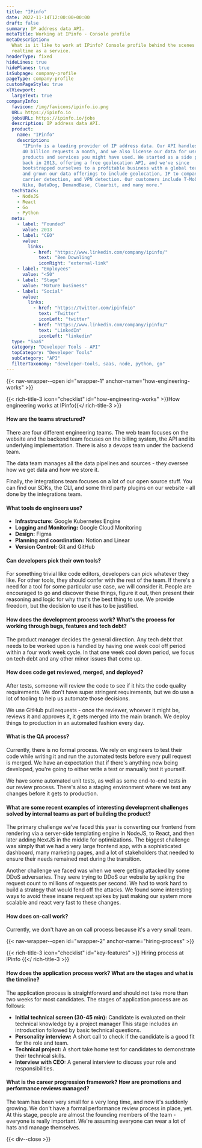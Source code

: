 ```yaml
---
title: "IPinfo"
date: 2022-11-14T12:00:00+00:00
draft: false
summary: IP address data API.
metaTitle: Working at IPinfo - Console profile
metaDescription:
  What is it like to work at IPinfo? Console profile behind the scenes at IPinfo -
  realtime as a service.
headerType: fixed
hideLines: true
hidePlanes: true
isSubpage: company-profile
pageType: company-profile
customPageStyle: true
xlViewport:
  largeText: true
companyInfo:
  favicon: /img/favicons/ipinfo.io.png
  URL: https://ipinfo.io
  jobsURL: https://ipinfo.io/jobs
  description: IP address data API.
  product:
    name: "IPinfo"
    description:
      "IPinfo is a leading provider of IP address data. Our API handles over 
      40 billion requests a month, and we also license our data for use in many 
      products and services you might have used. We started as a side project 
      back in 2013, offering a free geolocation API, and we've since 
      bootstrapped ourselves to a profitable business with a global team of 17, 
      and grown our data offerings to include geolocation, IP to company, 
      carrier detection, and VPN detection. Our customers include T-Mobile, 
      Nike, DataDog, DemandBase, Clearbit, and many more."
  techStack:
    - NodeJS
    - React
    - Go
    - Python
  meta:
    - label: "Founded"
      value: 2013
    - label: "CEO"
      value:
        links:
          - href: "https://www.linkedin.com/company/ipinfo/"
            text: "Ben Downling"
            iconRight: "external-link"
    - label: "Employees"
      value: "<50"
    - label: "Stage"
      value: "Mature business"
    - label: "Social"
      value:
        links:
          - href: "https://twitter.com/ipinfoio"
            text: "Twitter"
            iconLeft: "twitter"
          - href: "https://www.linkedin.com/company/ipinfo/"
            text: "LinkedIn"
            iconLeft: "linkedin"
  type: "SaaS"
  category: "Developer Tools - API"
  topCategory: "Developer Tools"
  subCategory: "API"
  filterTaxonomy: "developer-tools, saas, node, python, go"
---
```


{{< nav-wrapper--open id="wrapper-1" anchor-name="how-engineering-works" >}}

{{< rich-title-3 icon="checklist" id="how-engineering-works" >}}How engineering
works at IPinfo{{</ rich-title-3 >}}

#### How are the teams structured?

There are four different engineering teams. The web team focuses on the website
and the backend team focuses on the billing system, the API and its underlying
implementation. There is also a devops team under the backend team.

The data team manages all the data pipelines and sources - they oversee how we
get data and how we store it. 

Finally, the integrations team focuses on a lot of our open source stuff. You
can find our SDKs, the CLI, and some third party plugins on our website - all
done by the integrations team.

#### What tools do engineers use?

- **Infrastructure:** Google Kubernetes Engine
- **Logging and Monitoring:** Google Cloud Monitoring
- **Design:** Figma
- **Planning and coordination:** Notion and Linear
- **Version Control:** Git and GitHub

#### Can developers pick their own tools?

For something trivial like code editors, developers can pick whatever they like.
For other tools, they should confer with the rest of the team. If there's a need
for a tool for some particular use case, we will consider it. People are
encouraged to go and discover these things, figure it out, then present their
reasoning and logic for why that's the best thing to use. We provide freedom,
but the decision to use it has to be justified.

#### How does the development process work? What's the process for working through bugs, features and tech debt?

The product manager decides the general direction. Any tech debt that needs to
be worked upon is handled by having one week cool off period within a four work
week cycle. In that one week cool down period, we focus on tech debt and any
other minor issues that come up.

#### How does code get reviewed, merged, and deployed?

After tests, someone will review the code to see if it hits the code quality
requirements. We don't have super stringent requirements, but we do use a lot of
tooling to help us automate those decisions.

We use GitHub pull requests - once the reviewer, whoever it might be, reviews it
and approves it, it gets merged into the main branch. We deploy things to
production in an automated fashion every day.

#### What is the QA process?

Currently, there is no formal process. We rely on engineers to test their code
while writing it and run the automated tests before every pull request is
merged. We have an expectation that if there's anything new being developed,
you're going to either write a test or manually test it yourself. 

We have some automated unit tests, as well as some end-to-end tests in our
review process. There's also a staging environment where we test any changes
before it gets to production.

#### What are some recent examples of interesting development challenges solved by internal teams as part of building the product?

The primary challenge we've faced this year is converting our frontend from
rendering via a server-side templating engine in NodeJS, to React, and then
later adding NextJS in the middle for optimizations. The biggest challenge was
simply that we had a very large frontend app, with a sophisticated dashboard,
many marketing pages, and a lot of stakeholders that needed to ensure their
needs remained met during the transition.

Another challenge we faced was when we were getting attacked by some DDoS
adversaries. They were trying to DDoS our website by spiking the request count
to millions of requests per second. We had to work hard to build a strategy that
would fend off the attacks. We found some interesting ways to avoid these insane
request spikes by just making our system more scalable and react very fast to
these changes.

#### How does on-call work?

Currently, we don't have an on call process because it's a very small team.

{{< nav-wrapper--open id="wrapper-2" anchor-name="hiring-process" >}}

{{< rich-title-3 icon="checklist" id="key-features" >}} Hiring process at IPinfo
{{</ rich-title-3 >}}

#### How does the application process work? What are the stages and what is the timeline?

The application process is straightforward and should not take more than two
weeks for most candidates. The stages of application process are as follows:

- **Initial technical screen (30-45 min):** Candidate is evaluated on their
  technical knowledge by a project manager This stage includes an introduction
  followed by basic technical questions.
- **Personality interview:** A short call to check if the candidate is a good
  fit for the role and team.
- **Technical project:** A short take home test for candidates to demonstrate
  their technical skills. 
- **Interview with CEO:** A general interview to discuss your role and
  responsibilities. 

#### What is the career progression framework? How are promotions and performance reviews managed?

The team has been very small for a very long time, and now it's suddenly
growing. We don't have a formal performance review process in place, yet. At
this stage, people are almost the founding members of the team - everyone is
really important. We're assuming everyone can wear a lot of hats and manage
themselves.

{{< div--close >}}
